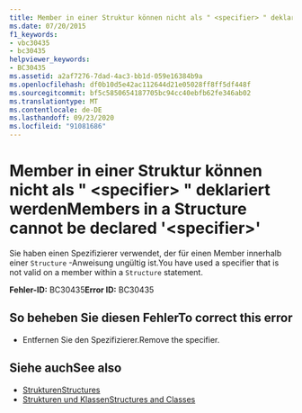 ```yaml
---
title: Member in einer Struktur können nicht als " <specifier> " deklariert werden
ms.date: 07/20/2015
f1_keywords:
- vbc30435
- bc30435
helpviewer_keywords:
- BC30435
ms.assetid: a2af7276-7dad-4ac3-bb1d-059e16384b9a
ms.openlocfilehash: df0b10d5e42ac112644d21e05028ff8ff5df448f
ms.sourcegitcommit: bf5c5850654187705bc94cc40ebfb62fe346ab02
ms.translationtype: MT
ms.contentlocale: de-DE
ms.lasthandoff: 09/23/2020
ms.locfileid: "91081686"
---
```

# <a name="members-in-a-structure-cannot-be-declared-specifier"></a><span data-ttu-id="6d634-102">Member in einer Struktur können nicht als " \<specifier> " deklariert werden</span><span class="sxs-lookup"><span data-stu-id="6d634-102">Members in a Structure cannot be declared '\<specifier>'</span></span>

<span data-ttu-id="6d634-103">Sie haben einen Spezifizierer verwendet, der für einen Member innerhalb einer `Structure` -Anweisung ungültig ist.</span><span class="sxs-lookup"><span data-stu-id="6d634-103">You have used a specifier that is not valid on a member within a `Structure` statement.</span></span>  
  
 <span data-ttu-id="6d634-104">**Fehler-ID:** BC30435</span><span class="sxs-lookup"><span data-stu-id="6d634-104">**Error ID:** BC30435</span></span>  
  
## <a name="to-correct-this-error"></a><span data-ttu-id="6d634-105">So beheben Sie diesen Fehler</span><span class="sxs-lookup"><span data-stu-id="6d634-105">To correct this error</span></span>  
  
- <span data-ttu-id="6d634-106">Entfernen Sie den Spezifizierer.</span><span class="sxs-lookup"><span data-stu-id="6d634-106">Remove the specifier.</span></span>  
  
## <a name="see-also"></a><span data-ttu-id="6d634-107">Siehe auch</span><span class="sxs-lookup"><span data-stu-id="6d634-107">See also</span></span>

- [<span data-ttu-id="6d634-108">Strukturen</span><span class="sxs-lookup"><span data-stu-id="6d634-108">Structures</span></span>](../programming-guide/language-features/data-types/structures.md)
- [<span data-ttu-id="6d634-109">Strukturen und Klassen</span><span class="sxs-lookup"><span data-stu-id="6d634-109">Structures and Classes</span></span>](../programming-guide/language-features/data-types/structures-and-classes.md)
